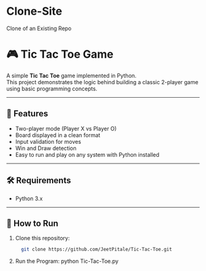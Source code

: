 # Clone-Site
Clone of an Existing Repo

# 🎮 Tic Tac Toe Game

A simple **Tic Tac Toe** game implemented in Python.  
This project demonstrates the logic behind building a classic 2-player game using basic programming concepts.

---

## 📌 Features
- Two-player mode (Player X vs Player O)
- Board displayed in a clean format
- Input validation for moves
- Win and Draw detection
- Easy to run and play on any system with Python installed

---

## 🛠️ Requirements
- Python 3.x

---

## 🚀 How to Run
1. Clone this repository:
   ```bash
     git clone https://github.com/JeetPitale/Tic-Tac-Toe.git

2. Run the Program:
   python Tic-Tac-Toe.py

